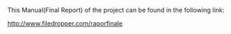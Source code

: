 This Manual(Final Report) of the project can be found in the following link:

http://www.filedropper.com/raporfinale
